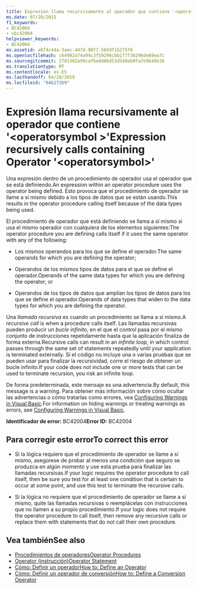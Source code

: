 ```yaml
---
title: Expresión llama recursivamente al operador que contiene '<operatorsymbol>'
ms.date: 07/20/2015
f1_keywords:
- BC42004
- vbc42004
helpviewer_keywords:
- BC42004
ms.assetid: a874c44a-3aec-447d-90f7-5659f1b2f5f6
ms.openlocfilehash: c64902a74a94c3f59296cbb1f7f36296de69ea7c
ms.sourcegitcommit: 2701302a99cafbe0d86d53d540eb0fa7e9b46b36
ms.translationtype: MT
ms.contentlocale: es-ES
ms.lasthandoff: 04/28/2019
ms.locfileid: "64627269"
---
```

# <a name="expression-recursively-calls-containing-operator-operatorsymbol"></a><span data-ttu-id="4e2a2-102">Expresión llama recursivamente al operador que contiene '\<operatorsymbol >'</span><span class="sxs-lookup"><span data-stu-id="4e2a2-102">Expression recursively calls containing Operator '\<operatorsymbol>'</span></span>
<span data-ttu-id="4e2a2-103">Una expresión dentro de un procedimiento de operador usa el operador que se está definiendo.</span><span class="sxs-lookup"><span data-stu-id="4e2a2-103">An expression within an operator procedure uses the operator being defined.</span></span> <span data-ttu-id="4e2a2-104">Esto provoca que el procedimiento de operador se llame a sí mismo debido a los tipos de datos que se están usando.</span><span class="sxs-lookup"><span data-stu-id="4e2a2-104">This results in the operator procedure calling itself because of the data types being used.</span></span>  
  
 <span data-ttu-id="4e2a2-105">El procedimiento de operador que está definiendo se llama a sí mismo si usa el mismo operador con cualquiera de los elementos siguientes:</span><span class="sxs-lookup"><span data-stu-id="4e2a2-105">The operator procedure you are defining calls itself if it uses the same operator with any of the following:</span></span>  
  
- <span data-ttu-id="4e2a2-106">Los mismos operandos para los que se define el operador.</span><span class="sxs-lookup"><span data-stu-id="4e2a2-106">The same operands for which you are defining the operator;</span></span>  
  
- <span data-ttu-id="4e2a2-107">Operandos de los mismos tipos de datos para el que se define el operador.</span><span class="sxs-lookup"><span data-stu-id="4e2a2-107">Operands of the same data types for which you are defining the operator; or</span></span>  
  
- <span data-ttu-id="4e2a2-108">Operandos de los tipos de datos que amplían los tipos de datos para los que se define el operador.</span><span class="sxs-lookup"><span data-stu-id="4e2a2-108">Operands of data types that widen to the data types for which you are defining the operator.</span></span>  
  
 <span data-ttu-id="4e2a2-109">Una *llamada recursiva* es cuando un procedimiento se llama a sí mismo.</span><span class="sxs-lookup"><span data-stu-id="4e2a2-109">A *recursive call* is when a procedure calls itself.</span></span> <span data-ttu-id="4e2a2-110">Las llamadas recursivas pueden producir un *bucle infinito*, en el que el control pasa por el mismo conjunto de instrucciones repetidamente hasta que la aplicación finaliza de forma externa.</span><span class="sxs-lookup"><span data-stu-id="4e2a2-110">Recursive calls can result in an *infinite loop*, in which control passes through the same set of statements repeatedly until your application is terminated externally.</span></span> <span data-ttu-id="4e2a2-111">Si el código no incluye una o varias pruebas que se pueden usar para finalizar la recursividad, corre el riesgo de obtener un bucle infinito.</span><span class="sxs-lookup"><span data-stu-id="4e2a2-111">If your code does not include one or more tests that can be used to terminate recursion, you risk an infinite loop.</span></span>  
  
 <span data-ttu-id="4e2a2-112">De forma predeterminada, este mensaje es una advertencia.</span><span class="sxs-lookup"><span data-stu-id="4e2a2-112">By default, this message is a warning.</span></span> <span data-ttu-id="4e2a2-113">Para obtener más información sobre cómo ocultar las advertencias o cómo tratarlas como errores, vea [Configuring Warnings in Visual Basic](/visualstudio/ide/configuring-warnings-in-visual-basic).</span><span class="sxs-lookup"><span data-stu-id="4e2a2-113">For information on hiding warnings or treating warnings as errors, see [Configuring Warnings in Visual Basic](/visualstudio/ide/configuring-warnings-in-visual-basic).</span></span>  
  
 <span data-ttu-id="4e2a2-114">**Identificador de error:** BC42004</span><span class="sxs-lookup"><span data-stu-id="4e2a2-114">**Error ID:** BC42004</span></span>  
  
## <a name="to-correct-this-error"></a><span data-ttu-id="4e2a2-115">Para corregir este error</span><span class="sxs-lookup"><span data-stu-id="4e2a2-115">To correct this error</span></span>  
  
- <span data-ttu-id="4e2a2-116">Si la lógica requiere que el procedimiento de operador se llame a sí mismo, asegúrese de probar al menos una condición que seguro se produzca en algún momento y use esta prueba para finalizar las llamadas recursivas.</span><span class="sxs-lookup"><span data-stu-id="4e2a2-116">If your logic requires the operator procedure to call itself, then be sure you test for at least one condition that is certain to occur at some point, and use this test to terminate the recursive calls.</span></span>  
  
- <span data-ttu-id="4e2a2-117">Si la lógica no requiere que el procedimiento de operador se llame a sí mismo, quite las llamadas recursivas o reemplácelas con instrucciones que no llamen a su propio procedimiento.</span><span class="sxs-lookup"><span data-stu-id="4e2a2-117">If your logic does not require the operator procedure to call itself, then remove any recursive calls or replace them with statements that do not call their own procedure.</span></span>  
  
## <a name="see-also"></a><span data-ttu-id="4e2a2-118">Vea también</span><span class="sxs-lookup"><span data-stu-id="4e2a2-118">See also</span></span>

- [<span data-ttu-id="4e2a2-119">Procedimientos de operadores</span><span class="sxs-lookup"><span data-stu-id="4e2a2-119">Operator Procedures</span></span>](../../visual-basic/programming-guide/language-features/procedures/operator-procedures.md)
- [<span data-ttu-id="4e2a2-120">Operator (instrucción)</span><span class="sxs-lookup"><span data-stu-id="4e2a2-120">Operator Statement</span></span>](../../visual-basic/language-reference/statements/operator-statement.md)
- [<span data-ttu-id="4e2a2-121">Cómo: Definir un operador</span><span class="sxs-lookup"><span data-stu-id="4e2a2-121">How to: Define an Operator</span></span>](../../visual-basic/programming-guide/language-features/procedures/how-to-define-an-operator.md)
- [<span data-ttu-id="4e2a2-122">Cómo: Definir un operador de conversión</span><span class="sxs-lookup"><span data-stu-id="4e2a2-122">How to: Define a Conversion Operator</span></span>](../../visual-basic/programming-guide/language-features/procedures/how-to-define-a-conversion-operator.md)

